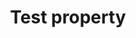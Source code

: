 ---
title: "Test property"
description: "This is the description of the test property."
category: css
keywords: a, b, c
last_test_date: "1970-01-31"
test_url: "/tests/template.html"
test_results_url: "https://app.emailonacid.com/app/acidtest/uz6yTbAfykA362dvPZZKX81wEhGuUm4uJekIk2NKacALI/list"
stats: {
    apple-mail: {
        macos: {
            "13":"u"
        },
        ios: {
            "13":"u"
        }
    },
    gmail: {
        desktop-webmail: {
            "2020-03":"u"
        },
        ios: {
            "2020-03":"u"
        },
        android: {
            "2020-03":"u"
        },
        mobile-webmail: {
            "2020-03":"u"
        }
    },
    orange: {
        desktop-webmail: {
            "2020-03":"u"
        },
        ios: {
            "2020-03":"u"
        },
        android: {
            "2020-03":"u"
        }
    },
    outlook: {
        windows: {
            "2003":"u",
            "2007":"u",
            "2010":"u",
            "2013":"u",
            "2016":"u",
            "2019":"u"
        },
        windows-10-mail: {
            "2020-03":"u"
        },
        macos: {
            "2011":"u",
            "2016":"u"
        },
        outlook-com: {
            "2020-03":"u"
        },
        ios: {
            "2020-03":"u"
        },
        android: {
            "2020-03":"u"
        }
    },
    samsung-email: {
        android: {
            "6.0":"u"
        }
    },
    sfr: {
        desktop-webmail: {
            "2020-03":"u"
        },
        ios: {
            "2020-03":"u"
        },
        android: {
            "2020-03":"u"
        }
    },
    thunderbird: {
        macos: {
            "60.3":"u"
        }
    },
    aol: {
        desktop-webmail: {
            "2020-03":"u"
        },
        ios: {
            "2020-03":"u"
        },
        android: {
            "2020-03":"u"
        }
    },
    yahoo: {
        desktop-webmail: {
            "2020-03":"u"
        },
        ios: {
            "2020-03":"u"
        },
        android: {
            "2020-03":"u"
        }
    },
    protonmail: {
        desktop-webmail: {
            "2020-03":"u"
        },
        ios: {
            "2020-03":"u"
        },
        android: {
            "2020-03":"u"
        }
    }
}
notes: "This is a global note."
notes_by_num: {
    "1": "Partial. Fixed attachment is not supported.",
    "2": "Partial. Slash syntax values are not supported.",
    "3": "Partial. Values containing background images are not supported.",
    "4": "Buggy. For slash syntax values, it removes the slash character, making the value invalid.",
    "5": "Partial. Seems to only support background colors."
}
links: {
    "Can I use: @font-face Web fonts":"https://www.caniuse.com/#feat=fontface",
    "MDN: @font-face":"https://developer.mozilla.org/en-US/docs/Web/CSS/@font-face"
}
---
